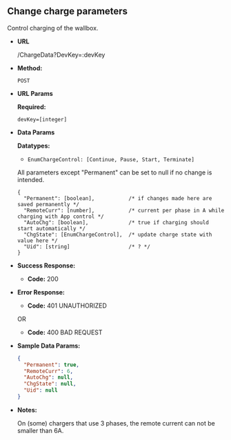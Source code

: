 **Change charge parameters**
----

Control charging of the wallbox.

* **URL**

  /ChargeData?DevKey=:devKey

* **Method:**
  
  `POST`
  
*  **URL Params**

   **Required:**
 
   `devKey=[integer]`

* **Data Params** <br />

  **Datatypes:**
    * `EnumChargeControl: [Continue, Pause, Start, Terminate]`<br />

  All parameters except "Permanent" can be set to null if no change is intended.
    
  ```
  {
  	"Permanent": [boolean],           /* if changes made here are saved permanently */
  	"RemoteCurr": [number],           /* current per phase in A while charging with App control */
  	"AutoChg": [boolean],             /* true if charging should start automatically */
  	"ChgState": [EnumChargeControl],  /* update charge state with value here */
  	"Uid": [string]                   /* ? */
  }
  ```

* **Success Response:**
  
  * **Code:** 200
 
* **Error Response:**

  * **Code:** 401 UNAUTHORIZED

  OR

  * **Code:** 400 BAD REQUEST

* **Sample Data Params:**

  ```json
  {
  	"Permanent": true,
  	"RemoteCurr": 6,
  	"AutoChg": null,
  	"ChgState": null,
  	"Uid": null
  }
  ```

* **Notes:**

    On (some) chargers that use 3 phases, the remote current can not be smaller than 6A.

